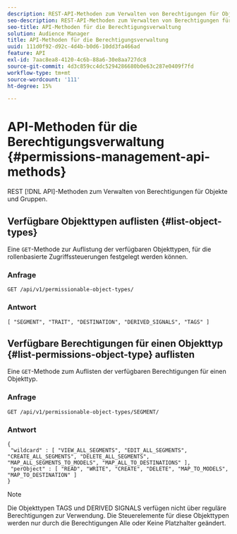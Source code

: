 ```yaml
---
description: REST-API-Methoden zum Verwalten von Berechtigungen für Objekte und Gruppen.
seo-description: REST-API-Methoden zum Verwalten von Berechtigungen für Objekte und Gruppen.
seo-title: API-Methoden für die Berechtigungsverwaltung
solution: Audience Manager
title: API-Methoden für die Berechtigungsverwaltung
uuid: 111d0f92-d92c-4d4b-b0d6-10dd3fa466ad
feature: API
exl-id: 7aac8ea8-4120-4c6b-88a6-30e8aa727dc8
source-git-commit: 4d3c859cc4dc5294286680b0e63c287e0409f7fd
workflow-type: tm+mt
source-wordcount: '111'
ht-degree: 15%

---
```


# API-Methoden für die Berechtigungsverwaltung {#permissions-management-api-methods}

REST [!DNL API]-Methoden zum Verwalten von Berechtigungen für Objekte und Gruppen.

<!-- c_rest_api_perm_man.xml -->

## Verfügbare Objekttypen auflisten {#list-object-types}

Eine `GET`-Methode zur Auflistung der verfügbaren Objekttypen, für die rollenbasierte Zugriffssteuerungen festgelegt werden können.

<!-- r_rest_api_perm_list.xml -->

### Anfrage

`GET /api/v1/permissionable-object-types/`

### Antwort

```
[ "SEGMENT", "TRAIT", "DESTINATION", "DERIVED_SIGNALS", "TAGS" ]
```

## Verfügbare Berechtigungen für einen Objekttyp {#list-permissions-object-type} auflisten

Eine `GET`-Methode zum Auflisten der verfügbaren Berechtigungen für einen Objekttyp.

<!-- r_rest_api_perm_list_perms.xml -->

### Anfrage

`GET /api/v1/permissionable-object-types/SEGMENT/`

### Antwort

```
{ 
 "wildcard" : [ "VIEW_ALL_SEGMENTS", "EDIT_ALL_SEGMENTS", "CREATE_ALL_SEGMENTS", "DELETE_ALL_SEGMENTS", "MAP_ALL_SEGMENTS_TO_MODELS", "MAP_ALL_TO_DESTINATIONS" ], 
 "perObject" : [ "READ", "WRITE", "CREATE", "DELETE", "MAP_TO_MODELS", "MAP_TO_DESTINATION" ]
}
```

>[!NOTE]
>
>Die Objekttypen TAGS und DERIVED SIGNALS verfügen nicht über reguläre Berechtigungen zur Verwendung. Die Steuerelemente für diese Objekttypen werden nur durch die Berechtigungen Alle oder Keine Platzhalter geändert.
